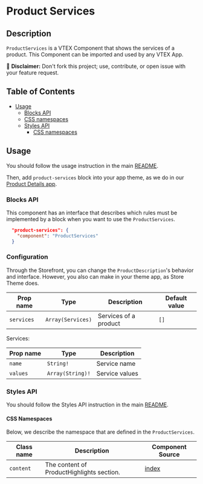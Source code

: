 # Product Services

## Description

`ProductServices` is a VTEX Component that shows the services of a product.
This Component can be imported and used by any VTEX App.

:loudspeaker: **Disclaimer:** Don't fork this project; use, contribute, or open issue with your feature request.

## Table of Contents
- [Usage](#usage)
  - [Blocks API](#blocks-api)
  - [CSS namespaces](#css-namespaces)
  - [Styles API](#styles-api)
    - [CSS namespaces](#css-namespaces)

## Usage

You should follow the usage instruction in the main [README](https://github.com/vtex-apps/store-components/blob/master/README.md#usage).

Then, add `product-services` block into your app theme, as we do in our [Product Details app](https://github.com/vtex-apps/product-details/blob/master/store/blocks.json). 

### Blocks API

This component has an interface that describes which rules must be implemented by a block when you want to use the `ProductServices`.

```json
  "product-services": {
    "component": "ProductServices"
  }
```

### Configuration


Through the Storefront, you can change the `ProductDescription`'s behavior and interface. However, you also can make in your theme app, as Store Theme does.

| Prop name | Type | Description | Default value |
| --------- | ---- | ----------- | ------------- |
| `services` | `Array(Services)` | Services of a product | `[]` |


Services:

| Prop name | Type | Description |
| --------- | ---- | ----------- |
| `name` | `String!` | Service name |
| `values` | `Array(String)!` | Service values |


### Styles API

You should follow the Styles API instruction in the main [README](/README.md#styles-api).

#### CSS Namespaces
Below, we describe the namespace that are defined in the `ProductServices`.

| Class name | Description | Component Source |
| ---------- | ----------- | ---------------- |
| `content` | The content of ProductHighlights section. | [index](/react/components/ProductServices/index.js) |

